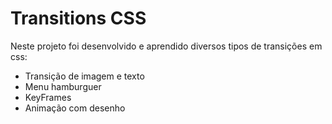 # Transitions CSS

Neste projeto foi desenvolvido e aprendido diversos tipos de transições em css:

* Transição de imagem e texto
* Menu hamburguer
* KeyFrames
* Animação com desenho

